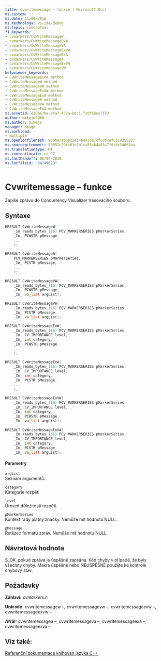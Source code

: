 ```yaml
---
title: Cvwritemessage – funkce | Microsoft Docs
ms.custom: ''
ms.date: 11/04/2016
ms.technology: vs-ide-debug
ms.topic: conceptual
f1_keywords:
- cvmarkers/CvWriteMessageW
- cvmarkers/CvWriteMessageExW
- cvmarkers/CvWriteMessageVA
- cvmarkers/CvWriteMessageExVW
- cvmarkers/CvWriteMessageExA
- cvmarkers/CvWriteMessageA
- cvmarkers/CvWriteMessageExVA
- cvmarkers/CvWriteMessageVW
helpviewer_keywords:
- CvWriteMessageExVA method
- CvWriteMessageW method
- CvWriteMessageVW method
- CvWriteMessageExVW method
- CvWriteMessageExW method
- CvWriteMessageA method
- CvWriteMessageVA method
- CvWriteMessageExA method
ms.assetid: e20ae7be-bfa7-437a-b8c1-fa0f1baa7f83
author: mikejo5000
ms.author: mikejo
manager: douge
ms.workload:
- multiple
ms.openlocfilehash: 966be7ab50c2e14ae43da7cf68d7ef6168255207
ms.sourcegitcommit: 58052c29fc61c9a1ca55a64a63a7fdcde34668a4
ms.translationtype: MT
ms.contentlocale: cs-CZ
ms.lasthandoff: 06/04/2018
ms.locfileid: "34749623"
---
```

# <a name="cvwritemessage-function"></a>Cvwritemessage – funkce
Zapíše zprávu do Concurrency Visualizer trasovacího souboru.  
  
## <a name="syntax"></a>Syntaxe  
  
```C  
HRESULT CvWriteMessageW(  
    _In_reads_bytes_(16) PCV_MARKERSERIES pMarkerSeries,  
    _In_ PCWSTR pMessage,  
    ...  
    );  
  
HRESULT CvWriteMessageA(  
    PCV_MARKERSERIES pMarkerSeries,  
    _In_ PCSTR pMessage,  
    ...  
    );  
  
HRESULT CvWriteMessageVW(  
    _In_reads_bytes_(16) PCV_MARKERSERIES pMarkerSeries,  
    _In_ PCWSTR pMessage,  
    _In_ va_list argList);  
  
HRESULT CvWriteMessageVA(  
    _In_reads_bytes_(16) PCV_MARKERSERIES pMarkerSeries,  
    _In_ PCSTR pMessage,  
    _In_ va_list argList);  
  
HRESULT CvWriteMessageExW(  
    _In_reads_bytes_(16) PCV_MARKERSERIES pMarkerSeries,  
    _In_ CV_IMPORTANCE level,  
    _In_ int category,  
    _In_ PCWSTR pMessage,  
    ...  
    );  
  
HRESULT CvWriteMessageExA(  
    _In_reads_bytes_(16) PCV_MARKERSERIES pMarkerSeries,  
    _In_ CV_IMPORTANCE level,  
    _In_ int category,  
    _In_ PCSTR pMessage,  
    ...  
    );  
  
HRESULT CvWriteMessageExVW(  
    _In_reads_bytes_(16) PCV_MARKERSERIES pMarkerSeries,  
    _In_ CV_IMPORTANCE level,  
    _In_ int category,  
    _In_ PCWSTR pMessage,  
    _In_ va_list argList);  
  
HRESULT CvWriteMessageExVA(  
    _In_reads_bytes_(16) PCV_MARKERSERIES pMarkerSeries,  
    _In_ CV_IMPORTANCE level,  
    _In_ int category,  
    _In_ PCSTR pMessage,  
    _In_ va_list argList);  
```  
  
#### <a name="parameters"></a>Parametry  
 `argList`  
 Seznam argumentů.  
  
 `category`  
 Kategorie rozpětí  
  
 `level`  
 Úroveň důležitosti rozpětí.  
  
 `pMarkerSeries`  
 Kontext řady platný značky. Nemůže mít hodnotu NULL.  
  
 `pMessage`  
 Řetězec formátu zpráv. Nemůže mít hodnotu NULL.  
  
## <a name="return-value"></a>Návratová hodnota  
 S_OK, pokud zpráva je úspěšně zapsána. Kód chyby v případě, že byly všechny chyby. Makra úspěšné nebo NEÚSPĚŠNÉ použijte ke kontrole chybový stav.  
  
## <a name="requirements"></a>Požadavky  
 **Záhlaví:** *cvmarkers.h*  
  
 **Unicode:** cvwritemessagew –, cvwritemessagevw –, cvwritemessageexw –, cvwritemessageexvw –  
  
 **ANSI:** cvwritemessagea –, cvwritemessageva –, cvwritemessageexa –, cvwritemessageexva –  
  
## <a name="see-also"></a>Viz také:  
 [Referenční dokumentace knihoven jazyka C++](../profiling/cpp-library-reference.md)
